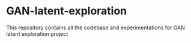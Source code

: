 # GAN-latent-exploration
This repository contains all the codebase and experimentations for GAN latent exploration project 
